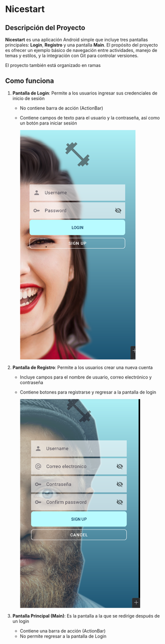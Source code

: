 # Nicestart

## Descripción del Proyecto
**Nicestart** es una aplicación Android simple que incluye tres pantallas principales: **Login**, **Registro** y una pantalla **Main**. El propósito del proyecto es ofrecer un ejemplo básico de navegación entre actividades, manejo de temas y estilos, y la integración con Git para controlar versiones.

El proyecto también está organizado en ramas

## Como funciona
1. **Pantalla de Login**: Permite a los usuarios ingresar sus credenciales de inicio de sesión
    - No contiene barra de acción (ActionBar)
    - Contiene campos de texto para el usuario y la contraseña, así como un botón para iniciar sesión
      
      ![img_1.png](img_1.png)

2. **Pantalla de Registro**: Permite a los usuarios crear una nueva cuenta
    - Incluye campos para el nombre de usuario, correo electrónico y contraseña
    - Contiene botones para registrarse y regresar a la pantalla de login
      
      ![img.png](img.png)
   
3. **Pantalla Principal (Main)**: Es la pantalla a la que se redirige después de un login
    - Contiene una barra de acción (ActionBar)
    - No permite regresar a la pantalla de Login
